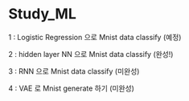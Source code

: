 # Study_ML

1 : Logistic Regression 으로 Mnist data classify (예정)

2 : hidden layer NN 으로 Mnist data classify (완성!)

3 : RNN 으로 Mnist data classify (미완성)

4 : VAE 로 Mnist generate 하기 (미완성)

